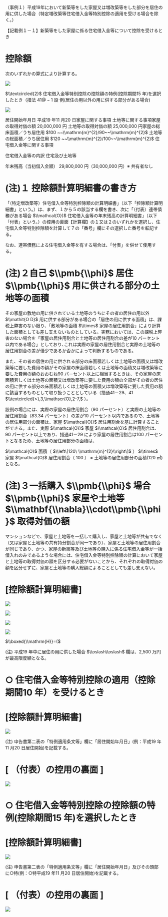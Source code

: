 （事例１）平成19年において新築等をした家屋又は増改築等をした部分を居住の用に供した場合（特定増改築等住宅借入金等特別控除の適用を受ける場合を除く。）

【記載例１－１】新築等をした家屋に係る住宅借入金等について控除を受けるとき

# 控除額

次のいずれかの算式により計算する。

![](https://www.nta.go.jp/tmp/1efd055f-88e1-4cff-8a6d-03dc6a13f7e4/images/cc54e80738a3a6998d8e5228c5cde7023c0078358422737c36060906661fe5c3.jpg)

$\\textcircled{2}$ 住宅借入金等特別控除の控除額の特例(控除期間15 年)を選択したとき（措法 $41@-1$ 設 例(居住の用以外の用に供する部分がある場合)

![](https://www.nta.go.jp/tmp/1efd055f-88e1-4cff-8a6d-03dc6a13f7e4/images/472894daad28889e56ab7f9af86ada7ddaff47305aeaf9f9b6ecf3362b588909.jpg)

居住開始年月日 平成19 年11 月20 日家屋に関する事項 土地等に関する事項家屋の取得対価の額 20,000,000 円 土地等の取得対価の額 25,000,000 円家屋の総床面積／うち居住用 $100 ~~\\mathrm{m}^{2}/90~~\\mathrm{m}^{2}$ 土地等の総面積／うち居住用 $120 ~~\\mathrm{m}^{2}/100~~\\mathrm{m}^{2}$ 住宅借入金等に関する事項

住宅借入金等の内訳 住宅及び土地等

年末残高（当初借入金額） 29,800,000 円（30,000,000 円）※ 共有者なし

# (注)１ 控除額計算明細書の書き方

「（特定増改築等）住宅借入金等特別控除額の計算明細書」（以下「控除額計算明細書」という。）は、まず、１から５の該当する欄を書き、次に「（付表）連帯債務がある場合 $\\mathcal{O})$ 住宅借入金等の年末残高の計算明細書」（以下「付表」という。）の控用の裏面【計算欄】の１又は２のいずれかを選択し、住宅借入金等特別控除額を計算して７の「番号」欄にその選択した番号を転記する。

なお、連帯債務による住宅借入金等を有する場合は、「付表」を併せて使用する。

# (注)２自己 $\\pmb{\\phi}$ 居住 $\\pmb{\\phi}$ 用に供される部分の土地等の面積

その家屋の敷地の用に供されている土地等のうちにその者の居住の用以外 $\\mathit{O D}$ 用に供する部分がある場合の「居住の用に供する面積」は、課税上弊害のない限り、「敷地等の面積 $\\times$ 家屋の居住用割合」により計算した面積としても差し支えないものとしている。実務においては、この課税上弊害のない場合を「家屋の居住用割合と土地等の居住用割合の差が10 パーセント以内である場合」としており､これは実際の家屋の居住用割合と実際の土地等の居住用割合の差が僅少であるか否かによって判断するものである。

また、その者の居住の用に供される部分の床面積若しくは土地等の面積又は増改築等に要した費用の額がその家屋の床面積若しくは土地等の面積又は増改築等に要した費用の額のおおむね90 パ－セント以上に相当するときは、その家屋の床面積若しくは土地等の面積又は増改築等に要した費用の額の全部がその者の居住の用に供する部分の床面積若しくは土地等の面積又は増改築等に要した費用の額に該当するものとして取り扱うこととしている（措通41－29、41 $\\textcircled{>},3,\\mathscr{O},2-7,$ ）。

設例の場合には、実際の家屋の居住用割合（90 パーセント）と実際の土地等の居住用割合（83.34 パーセント）の差が10 パーセント以内であるので、土地等の居住用部分の面積は、家屋 $\\mathcal{O})$ 居住用割合を基に計算することができる。また、実際 $\\mathcal{O})$ 家屋 $\\mathcal{O}$ 居住用割合は、90 パーセント以上であり、措通41－29 により家屋の居住用割合は100 パーセントとなるため、土地等の居住用部分の面積は、

$\\mathcal{O}$ 面積（ $\\left\[120\ \\mathrm{m}^{2}\\right\]$ ） $\\times$ 家屋 $\\mathcal{O}$ 居住用割合（ $100%$ ） $=$ 土地等の居住用部分の面積(120 ㎡)となる。

# (注)３一括購入 $\\pmb{\\phi}$ 場合 $\\pmb{\\phi}$ 家屋や土地等 $\\mathbf{\\nabla}\\cdot\\pmb{\\phi}$ 取得対価の額

マンションなどで、家屋と土地等を一括して購入し、家屋と土地等が共有でなく（又は家屋と土地等の共有持分割合が同一であり）、家屋と土地等の居住用割合が同じであり、かつ、家屋の新築等及び土地等の購入に係る住宅借入金等が一括借入れのみであるような場合には、住宅借入金等特別控除額の計算において家屋と土地等の取得対価の額を区分する必要がないことから、それぞれの取得対価の額を区分せずに、家屋と土地等の購入総額によることとしても差し支えない。

# \[控除額計算明細書\]

![](https://www.nta.go.jp/tmp/1efd055f-88e1-4cff-8a6d-03dc6a13f7e4/images/ee10cbba63351c45eb4bf211ce9a3258cc568f3eafdbf2797666f1bd79b50fef.jpg)

![](https://www.nta.go.jp/tmp/1efd055f-88e1-4cff-8a6d-03dc6a13f7e4/images/7e1f0963c82f200d575100f21d972af00af239a399f085aba2f8e98f62143027.jpg)

![](https://www.nta.go.jp/tmp/1efd055f-88e1-4cff-8a6d-03dc6a13f7e4/images/1462e9950fd19fcfbd85928697692c918542507113fb59a2fadc378e041f9d79.jpg)

![](https://www.nta.go.jp/tmp/1efd055f-88e1-4cff-8a6d-03dc6a13f7e4/images/9e09720f6d85e1077e64f58744e2b1b35feed44a3b755e39b1072e909e1b35f3.jpg)

$\\boxed{\\mathrm{H}}=($

(注) 平成19 年中に居住の用に供した場合 $\\oslash\\oslash$ 欄は、2,500 万円が最高限度額となる。

# ○ 住宅借入金等特別控除の適用（控除期間10 年）を受けるとき

# \[控除額計算明細書\]

![](https://www.nta.go.jp/tmp/1efd055f-88e1-4cff-8a6d-03dc6a13f7e4/images/c30fe76678952f36cb0735d3d39df572f2b2b9ec679559a5e7a79a1861b2ac1a.jpg)

(注) 申告書第二表の「特例適用条文等」欄に「居住開始年月日」(例：平成19 年11 月20 日居住開始)を記載する。

# \[ （付表）の控用の裏面 \]

![](https://www.nta.go.jp/tmp/1efd055f-88e1-4cff-8a6d-03dc6a13f7e4/images/fed692cb8b570a4be71175ef6d0be6391a4a77f82105460ce78087bbf7cc3e83.jpg)

# ○ 住宅借入金等特別控除の控除額の特例(控除期間15 年)を選択したとき

# \[控除額計算明細書\]

![](https://www.nta.go.jp/tmp/1efd055f-88e1-4cff-8a6d-03dc6a13f7e4/images/ea8884bc8cfc70a80af52991300feafbe612d0690ebe857a2af126fbf33c1923.jpg)

(注) 申告書第二表の「特例適用条文等」欄に「居住開始年月日」及びその頭部に○特(例：○特平成19 年11 月20 日居住開始)を記載する。

# \[ （付表）の控用の裏面 \]

![](https://www.nta.go.jp/tmp/1efd055f-88e1-4cff-8a6d-03dc6a13f7e4/images/be14fcab53dd8c0fb4a2cf5b7d44e67b71837066672663e1c0524dd23b8cdc0b.jpg)